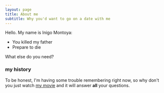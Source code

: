 ```yaml
---
layout: page
title: About me
subtitle: Why you'd want to go on a date with me
---
```


Hello. My name is Inigo Montoya:

- You killed my father
- Prepare to die

What else do you need?

### my history

To be honest, I'm having some trouble remembering right now, so why don't you just watch [my movie](http://en.wikipedia.org/wiki/The_Princess_Bride_%28film%29) and it will answer **all** your questions.
